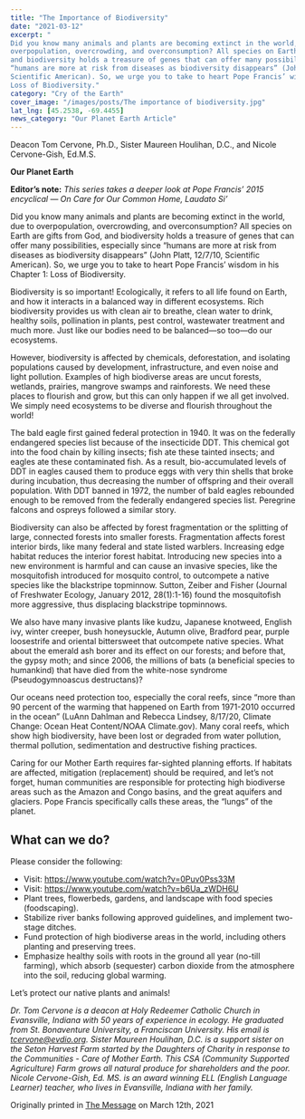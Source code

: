 ```yaml
---
title: "The Importance of Biodiversity"
date: "2021-03-12" 
excerpt: "
Did you know many animals and plants are becoming extinct in the world, due to
overpopulation, overcrowding, and overconsumption? All species on Earth are gifts from God,
and biodiversity holds a treasure of genes that can offer many possibilities, especially since
“humans are more at risk from diseases as biodiversity disappears” (John Platt, 12/7/10,
Scientific American). So, we urge you to take to heart Pope Francis’ wisdom in his Chapter 1:
Loss of Biodiversity."
category: "Cry of the Earth"
cover_image: "/images/posts/The importance of biodiversity.jpg"
lat_lng: [45.2538, -69.4455]
news_category: "Our Planet Earth Article"
---
```


Deacon Tom Cervone, Ph.D., Sister Maureen Houlihan, D.C., and Nicole Cervone-Gish, Ed.M.S.

**Our Planet Earth**

**Editor’s note:** _This series takes a deeper look at Pope Francis’ 2015 encyclical ― On Care for
Our Common Home, Laudato Si’_

Did you know many animals and plants are becoming extinct in the world, due to
overpopulation, overcrowding, and overconsumption? All species on Earth are gifts from God,
and biodiversity holds a treasure of genes that can offer many possibilities, especially since
“humans are more at risk from diseases as biodiversity disappears” (John Platt, 12/7/10,
Scientific American). So, we urge you to take to heart Pope Francis’ wisdom in his Chapter 1:
Loss of Biodiversity.

Biodiversity is so important! Ecologically, it refers to all life found on Earth, and how it interacts
in a balanced way in different ecosystems. Rich biodiversity provides us with clean air to breathe,
clean water to drink, healthy soils, pollination in plants, pest control, wastewater treatment and
much more. Just like our bodies need to be balanced―so too―do our ecosystems.

However, biodiversity is affected by chemicals, deforestation, and isolating populations caused
by development, infrastructure, and even noise and light pollution. Examples of high biodiverse
areas are uncut forests, wetlands, prairies, mangrove swamps and rainforests. We need these
places to flourish and grow, but this can only happen if we all get involved. We simply need
ecosystems to be diverse and flourish throughout the world!

The bald eagle first gained federal protection in 1940. It was on the federally endangered species
list because of the insecticide DDT. This chemical got into the food chain by killing insects; fish
ate these tainted insects; and eagles ate these contaminated fish. As a result, bio-accumulated
levels of DDT in eagles caused them to produce eggs with very thin shells that broke during
incubation, thus decreasing the number of offspring and their overall population. With DDT
banned in 1972, the number of bald eagles rebounded enough to be removed from the federally
endangered species list. Peregrine falcons and ospreys followed a similar story.

Biodiversity can also be affected by forest fragmentation or the splitting of large, connected
forests into smaller forests. Fragmentation affects forest interior birds, like many federal and
state listed warblers. Increasing edge habitat reduces the interior forest habitat. Introducing new
species into a new environment is harmful and can cause an invasive species, like the
mosquitofish introduced for mosquito control, to outcompete a native species like the blackstripe
topminnow. Sutton, Zeiber and Fisher (Journal of Freshwater Ecology, January 2012, 28(1):1-16)
found the mosquitofish more aggressive, thus displacing blackstripe topminnows.

We also have many invasive plants like kudzu, Japanese knotweed, English ivy, winter creeper,
bush honeysuckle, Autumn olive, Bradford pear, purple loosestrife and oriental bittersweet that
outcompete native species. What about the emerald ash borer and its effect on our forests; and
before that, the gypsy moth; and since 2006, the millions of bats (a beneficial species to
humankind) that have died from the white-nose syndrome (Pseudogymnoascus destructans)?

Our oceans need protection too, especially the coral reefs, since “more than 90 percent of the
warming that happened on Earth from 1971-2010 occurred in the ocean” (LuAnn Dahlman and
Rebecca Lindsey, 8/17/20, Climate Change: Ocean Heat Content/NOAA Climate.gov). Many
coral reefs, which show high biodiversity, have been lost or degraded from water pollution,
thermal pollution, sedimentation and destructive fishing practices.

Caring for our Mother Earth requires far-sighted planning efforts. If habitats are affected,
mitigation (replacement) should be required, and let’s not forget, human communities are
responsible for protecting high biodiverse areas such as the Amazon and Congo basins, and the
great aquifers and glaciers. Pope Francis specifically calls these areas, the “lungs” of the planet.

## What can we do?

Please consider the following:

- Visit: https://www.youtube.com/watch?v=0Puv0Pss33M
- Visit: https://www.youtube.com/watch?v=b6Ua_zWDH6U
- Plant trees, flowerbeds, gardens, and landscape with food species (foodscaping).
- Stabilize river banks following approved guidelines, and implement two-stage ditches.
- Fund protection of high biodiverse areas in the world, including others planting and
  preserving trees.
- Emphasize healthy soils with roots in the ground all year (no-till farming), which absorb
  (sequester) carbon dioxide from the atmosphere into the soil, reducing global warming.

Let’s protect our native plants and animals!

_Dr. Tom Cervone is a deacon at Holy Redeemer Catholic Church in Evansville, Indiana with 50
years of experience in ecology. He graduated from St. Bonaventure University, a Franciscan
University. His email is tcervone@evdio.org. Sister Maureen Houlihan, D.C. is a support sister
on the Seton Harvest Farm started by the Daughters of Charity in response to the Communities -
Care of Mother Earth. This CSA (Community Supported Agriculture) Farm grows all natural
produce for shareholders and the poor. Nicole Cervone-Gish, Ed. MS. is an award winning ELL
(English Language Learner) teacher, who lives in Evansville, Indiana with her family._

Originally printed in [The Message](https://evdiomessage.org/) on March 12th, 2021
